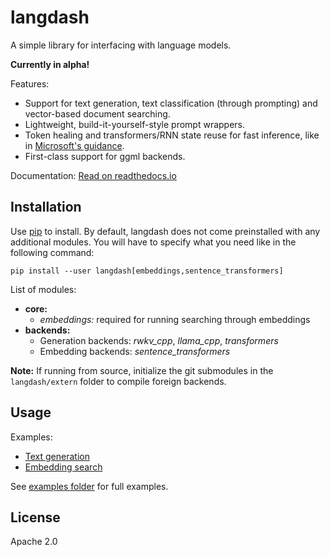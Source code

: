 # langdash

A simple library for interfacing with language models.

**Currently in alpha!**

Features:
  
  * Support for text generation, text classification (through prompting) and vector-based document searching.
  * Lightweight, build-it-yourself-style prompt wrappers.
  * Token healing and transformers/RNN state reuse for fast inference, like in [Microsoft's guidance](https://github.com/microsoft/guidance).
  * First-class support for ggml backends.

Documentation: [Read on readthedocs.io](https://langdash.readthedocs.io/en/latest/)

## Installation

Use [pip](https://pip.pypa.io/en/stable/) to install. By default, langdash does not come preinstalled with any additional modules. You will have to specify what you need like in the following command:

```
pip install --user langdash[embeddings,sentence_transformers]
```

List of modules:
  
  * **core:**
    * *embeddings:* required for running searching through embeddings
  * **backends:**
    * Generation backends: *rwkv_cpp*, *llama_cpp*, *transformers*
    * Embedding backends: *sentence_transformers*

**Note:** If running from source, initialize the git submodules in the `langdash/extern` folder to compile foreign backends.
    
## Usage

Examples:

  * [Text generation](https://git.mysymphony.jp.net/nana/langdash/src/branch/master/docs/examples/text-generation.md)
  * [Embedding search](https://git.mysymphony.jp.net/nana/langdash/src/branch/master/docs/examples/embedding-search.md)

See [examples folder](https://git.mysymphony.jp.net/nana/langdash/src/branch/master/examples) for full examples.

## License

Apache 2.0